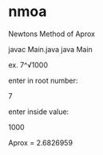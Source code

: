 # nmoa
Newtons Method of Aprox

javac Main.java
java Main

ex. 7^√1000

enter in root number:

7

enter inside value:

1000

Aprox = 2.6826959


